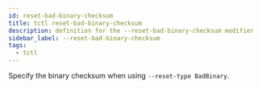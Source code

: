 ```yaml
---
id: reset-bad-binary-checksum
title: tctl reset-bad-binary-checksum
description: definition for the --reset-bad-binary-checksum modifier
sidebar_label: --reset-bad-binary-checksum
tags:
  - tctl
---
```


Specify the binary checksum when using `--reset-type BadBinary`.
